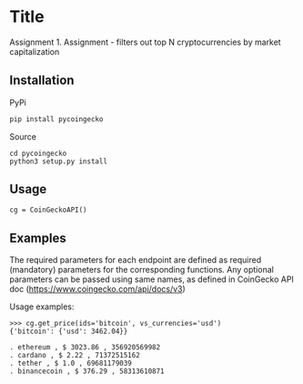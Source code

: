 # Title
Assignment 1. Assignment - filters out top N cryptocurrencies by market capitalization

## Installation
PyPi

```bash
pip install pycoingecko
```
Source
```git clone https://github.com/man-c/pycoingecko.git
cd pycoingecko
python3 setup.py install
```

## Usage

```from pycoingecko import CoinGeckoAPI
cg = CoinGeckoAPI()
```

## Examples
The required parameters for each endpoint are defined as required (mandatory) parameters for the corresponding functions.
Any optional parameters can be passed using same names, as defined in CoinGecko API doc (https://www.coingecko.com/api/docs/v3)

Usage examples:
```# /simple/price endpoint with the required parameters
>>> cg.get_price(ids='bitcoin', vs_currencies='usd')
{'bitcoin': {'usd': 3462.04}}
```

```. bitcoin , $ 43414 , 819812618596
. ethereum , $ 3023.86 , 356920569982
. cardano , $ 2.22 , 71372515162
. tether , $ 1.0 , 69681179039
. binancecoin , $ 376.29 , 58313610871
```
